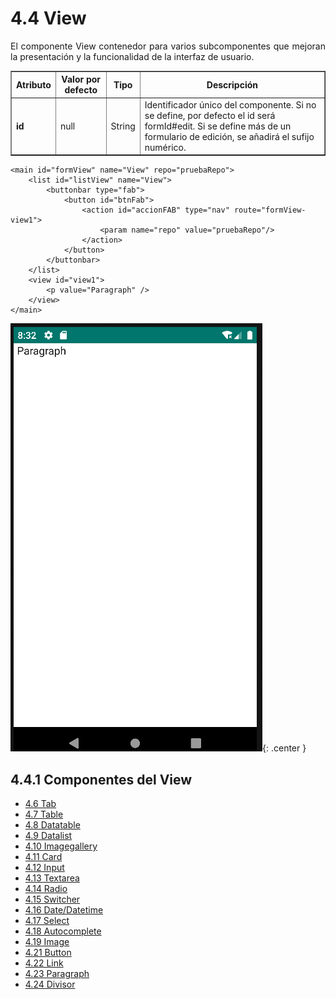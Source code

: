 # 4.4 View
<div style="text-align: justify;">
<p>
El componente View contenedor para varios subcomponentes que mejoran la presentación y la funcionalidad de la interfaz de usuario.
</p>
</div>
<table border="1">
    <thead>
        <tr>
            <th colspan="2">Atributo</th>
            <th>Valor por defecto</th>
            <th>Tipo</th>
            <th>Descripción</th>
         </tr>
    </thead>
     <tbody>
        <tr>
            <td colspan="2"><strong>id</strong></td>
            <td>null</td>
            <td>String</td>
            <td>Identificador único del componente. Si no se define, por defecto el id será formId#edit. Si se define más de un formulario de edición, se añadirá el sufijo numérico.</td>
        </tr>
    </tbody>
</table>

    <main id="formView" name="View" repo="pruebaRepo">
        <list id="listView" name="View">
            <buttonbar type="fab">
                <button id="btnFab">
                    <action id="accionFAB" type="nav" route="formView-view1">
                        <param name="repo" value="pruebaRepo"/>
                    </action>
                </button>
            </buttonbar>
        </list>
        <view id="view1">
            <p value="Paragraph" />
        </view>
    </main>
    
![img.png](../img/view.png){: .center }

## 4.4.1 Componentes del View
<ul class="three-columns">
    <li><a href="../tab.es">4.6 Tab</a></li>
    <li><a href="../table.es">4.7 Table</a></li>
	<li><a href="../datatable.es">4.8 Datatable</a></li>
    <li><a href="../datalist.es">4.9 Datalist</a></li>
	<li><a href="../imagegallery.es">4.10 Imagegallery</a></li>
    <li><a href="../card.es">4.11 Card</a></li>
    <li><a href="../input.es">4.12 Input</a></li>
    <li><a href="../textarea.es">4.13 Textarea</a></li>
    <li><a href="../radio.es">4.14 Radio</a></li>
    <li><a href="../switcher.es">4.15 Switcher</a></li>
    <li><a href="../date.es">4.16 Date/Datetime</a></li>
    <li><a href="../select.es">4.17 Select</a></li>
    <li><a href="../autocomplete.es">4.18 Autocomplete</a></li>
    <li><a href="../image.es">4.19 Image</a></li>
	<li><a href="../button.es">4.21 Button</a></li>
    <li><a href="../link.es">4.22 Link</a></li>
    <li><a href="../paragraph.es">4.23 Paragraph</a></li>
    <li><a href="../divisor.es">4.24 Divisor</a></li>
</ul>



